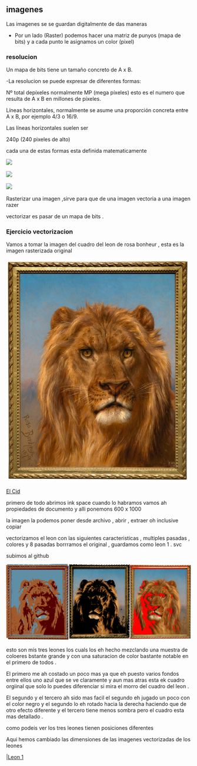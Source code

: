 



## imagenes 

Las imagenes se se guardan digitalmente de das maneras 

- Por un lado (Raster) podemos hacer una matriz de punyos (mapa de bits) y a cada punto le asignamos un color (pixel)

### resolucion 

Un mapa de bits tiene un tamaño concreto de A x B.

-La resolucion se puede expresar de diferentes formas:

Nº total depíxeles normalmente MP (mega píxeles) esto es el numero que resulta de A x B en millones de píxeles.

Líneas horizontales, normalmente se asume una proporción concreta entre A x B, por ejemplo 4/3 o 16/9.

Las líneas horizontales suelen ser

240p (240 pixeles de alto)


cada una de estas formas esta definida matematicamente 




![](https://raw.githubusercontent.com/DavidMenCam/1er-trimestre/main/%C3%ADndice.jpeg)

![](https://raw.githubusercontent.com/DavidMenCam/1er-trimestre/main/%C3%ADndice.png)

![](https://efacico.files.wordpress.com/2016/09/trump.gif?w=300)
 
Rasterizar una imagen ,sirve para que de una imagen vectoria a una imagen razer 

vectorizar es pasar de un mapa de bits .

### Ejercicio vectorizacion 

Vamos a tomar la imagen del cuadro del leon de rosa bonheur , esta es la imagen rasterizada original 

![](https://raw.githubusercontent.com/DavidMenCam/1er-trimestre/main/leoon.jpg)

[El Cid](https://es.wikipedia.org/wiki/El_Cid_(Rosa_Bonheur))

primero de todo abrimos ink space cuando lo habramos 
vamos ah propiedades de documento y alli ponemons 600 x 1000 

la imagen la podemos poner desde archivo , abrir , extraer oh inclusive copiar 

vectorizamos el leon con las siguientes caracteristicas , multiples pasadas , colores y 8 pasadas 
borrramos el original , guardamos como leon 1 . svc 

subimos al github 

![](https://raw.githubusercontent.com/DavidMenCam/1er-trimestre/d453026c5a82697084964fc36e9800e5f353f393/leooooneees.svg)

esto son mis tres leones los cuals los eh hecho mezclando una muestra de coloeres bstante grande y con una saturacion de color bastante notable en el primero de todos .

El primero me ah costado un poco mas ya que eh puesto varios fondos entre ellos uno azul que se ve claramente y aun mas atras esta ek cuadro orgiinal que solo lo puedes diferenciar si mira el morro del cuadro del leon .

El segundo y el tercero ah sido mas facil el segundo eh jugado un poco con el color negro y el segundo lo eh rotado hacia la derecha haciendo que de otro efecto diferente y el tercero tiene menos sombra pero el cuadro esta mas detallado .

como podeis ver los tres leones tienen posiciones diferentes 


Aqui hemos cambiado las dimensiones de las imagenes vectorizadas de los leones 

|[Leon 1](https://github.com/DavidMenCam/1er-trimestre/blob/main/leon1.png)
